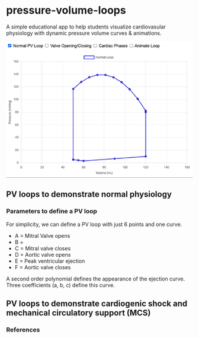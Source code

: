 # pressure-volume-loops

A simple educational app to help students visualize cardiovasular physiology with dynamic pressure volume curves & animations.

![](https://github.com/nickmmark/pressure-volume-loops/blob/main/basic_PV_loop_demo1.gif)

## PV loops to demonstrate normal physiology



### Parameters to define a PV loop
For simplicity, we can define a PV loop with just 6 points and one curve.
* A  = Mitral Valve opens
* B =
* C = Mitral valve closes
* D = Aortic valve opens
* E = Peak ventricular ejection
* F = Aortic valve closes

A second order polynomial defines the appearance of the ejection curve. Three coefficients (a, b, c) define this curve.


## PV loops to demonstrate cardiogenic shock and mechanical circulatory support (MCS)




### References

